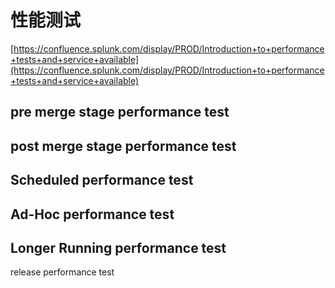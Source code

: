 # 性能测试
[https://confluence.splunk.com/display/PROD/Introduction+to+performance+tests+and+service+available](https://confluence.splunk.com/display/PROD/Introduction+to+performance+tests+and+service+available)

## pre merge stage performance test

## post merge stage performance test

## Scheduled performance test


## Ad-Hoc performance test 

## Longer Running performance test
release performance test


<!--stackedit_data:
eyJoaXN0b3J5IjpbMTk3MDM2MzAxNywxMTEzNTU2MDkwXX0=
-->